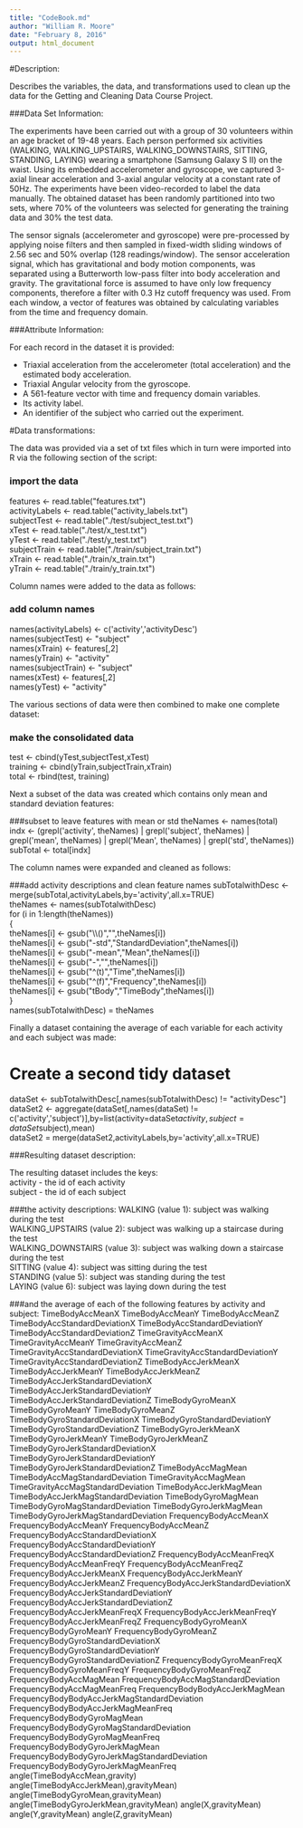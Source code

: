 ```yaml
---
title: "CodeBook.md"
author: "William R. Moore"
date: "February 8, 2016"
output: html_document
---
```

#Description:

Describes the variables, the data, and transformations used to clean up the data for the Getting and Cleaning Data Course Project.

###Data Set Information:

The experiments have been carried out with a group of 30 volunteers within an age bracket of 19-48 years. Each person performed six activities (WALKING, WALKING_UPSTAIRS, WALKING_DOWNSTAIRS, SITTING, STANDING, LAYING) wearing a smartphone (Samsung Galaxy S II) on the waist. Using its embedded accelerometer and gyroscope, we captured 3-axial linear acceleration and 3-axial angular velocity at a constant rate of 50Hz. The experiments have been video-recorded to label the data manually. The obtained dataset has been randomly partitioned into two sets, where 70% of the volunteers was selected for generating the training data and 30% the test data. 

The sensor signals (accelerometer and gyroscope) were pre-processed by applying noise filters and then sampled in fixed-width sliding windows of 2.56 sec and 50% overlap (128 readings/window). The sensor acceleration signal, which has gravitational and body motion components, was separated using a Butterworth low-pass filter into body acceleration and gravity. The gravitational force is assumed to have only low frequency components, therefore a filter with 0.3 Hz cutoff frequency was used. From each window, a vector of features was obtained by calculating variables from the time and frequency domain.

###Attribute Information:

For each record in the dataset it is provided:   
* Triaxial acceleration from the accelerometer (total acceleration) and the estimated body acceleration.   
* Triaxial Angular velocity from the gyroscope.   
* A 561-feature vector with time and frequency domain variables.   
* Its activity label.   
* An identifier of the subject who carried out the experiment.  

#Data transformations:

The data was provided via a set of txt files which in turn were imported into R via the following section of the script:

### import the data 
features <- read.table("features.txt")   
activityLabels <- read.table("activity_labels.txt")   
subjectTest <- read.table("./test/subject_test.txt")   
xTest <- read.table("./test/x_test.txt")   
yTest <- read.table("./test/y_test.txt")   
subjectTrain <- read.table("./train/subject_train.txt")   
xTrain <- read.table("./train/x_train.txt")   
yTrain <- read.table("./train/y_train.txt")   

Column names were added to the data as follows:

### add column names
names(activityLabels) <- c('activity','activityDesc')   
names(subjectTest) <- "subject"   
names(xTrain) <- features[,2]    
names(yTrain) <- "activity"   
names(subjectTrain) <- "subject"    
names(xTest) <- features[,2]      
names(yTest) <- "activity"    

The various sections of data were then combined to make one complete dataset:

### make the consolidated data
test <- cbind(yTest,subjectTest,xTest)     
training <- cbind(yTrain,subjectTrain,xTrain)    
total <- rbind(test, training)   

Next a subset of the data was created which contains only mean and standard deviation features:

###subset to leave features with mean or std
theNames <- names(total)    
indx <- (grepl('activity', theNames) | grepl('subject', theNames) | grepl('mean', theNames) | grepl('Mean', theNames) | grepl('std', theNames))              
subTotal <- total[indx]    

The column names were expanded and cleaned as follows:

###add activity descriptions and clean feature names
subTotalwithDesc <- merge(subTotal,activityLabels,by='activity',all.x=TRUE)   
theNames <- names(subTotalwithDesc)    
for (i in 1:length(theNames))    
{     
  theNames[i] <- gsub("\\\\()","",theNames[i])    
  theNames[i] <- gsub("-std","StandardDeviation",theNames[i])    
  theNames[i] <- gsub("-mean","Mean",theNames[i])    
  theNames[i] <- gsub("-","",theNames[i])      
  theNames[i] <- gsub("\^(t)","Time",theNames[i])    
  theNames[i] <- gsub("\^(f)","Frequency",theNames[i])    
  theNames[i] <- gsub("tBody","TimeBody",theNames[i])   
}      
names(subTotalwithDesc) = theNames    

Finally a dataset containing the average of each variable for each activity and each subject was made:    

# Create a second tidy dataset
dataSet <- subTotalwithDesc[,names(subTotalwithDesc) != "activityDesc"]    
dataSet2  <- aggregate(dataSet[,names(dataSet) != c('activity','subject')],by=list(activity=dataSet$activity,subject = dataSet$subject),mean)    
dataSet2    = merge(dataSet2,activityLabels,by='activity',all.x=TRUE)    

###Resulting dataset description:

The resulting dataset includes the keys:   
activity - the id of each activity    
subject - the id of each subject    

###the activity descriptions:
WALKING (value 1): subject was walking during the test    
WALKING_UPSTAIRS (value 2): subject was walking up a staircase during the test   
WALKING_DOWNSTAIRS (value 3): subject was walking down a staircase during the test   
SITTING (value 4): subject was sitting during the test   
STANDING (value 5): subject was standing during the test    
LAYING (value 6): subject was laying down during the test   

###and the average of each of the following features by activity and subject:
TimeBodyAccMeanX
TimeBodyAccMeanY
TimeBodyAccMeanZ
TimeBodyAccStandardDeviationX
TimeBodyAccStandardDeviationY
TimeBodyAccStandardDeviationZ
TimeGravityAccMeanX
TimeGravityAccMeanY
TimeGravityAccMeanZ
TimeGravityAccStandardDeviationX
TimeGravityAccStandardDeviationY
TimeGravityAccStandardDeviationZ
TimeBodyAccJerkMeanX
TimeBodyAccJerkMeanY
TimeBodyAccJerkMeanZ
TimeBodyAccJerkStandardDeviationX
TimeBodyAccJerkStandardDeviationY
TimeBodyAccJerkStandardDeviationZ
TimeBodyGyroMeanX
TimeBodyGyroMeanY
TimeBodyGyroMeanZ
TimeBodyGyroStandardDeviationX
TimeBodyGyroStandardDeviationY
TimeBodyGyroStandardDeviationZ
TimeBodyGyroJerkMeanX
TimeBodyGyroJerkMeanY
TimeBodyGyroJerkMeanZ
TimeBodyGyroJerkStandardDeviationX
TimeBodyGyroJerkStandardDeviationY
TimeBodyGyroJerkStandardDeviationZ
TimeBodyAccMagMean
TimeBodyAccMagStandardDeviation
TimeGravityAccMagMean
TimeGravityAccMagStandardDeviation
TimeBodyAccJerkMagMean
TimeBodyAccJerkMagStandardDeviation
TimeBodyGyroMagMean
TimeBodyGyroMagStandardDeviation
TimeBodyGyroJerkMagMean
TimeBodyGyroJerkMagStandardDeviation
FrequencyBodyAccMeanX
FrequencyBodyAccMeanY
FrequencyBodyAccMeanZ
FrequencyBodyAccStandardDeviationX
FrequencyBodyAccStandardDeviationY
FrequencyBodyAccStandardDeviationZ
FrequencyBodyAccMeanFreqX
FrequencyBodyAccMeanFreqY
FrequencyBodyAccMeanFreqZ
FrequencyBodyAccJerkMeanX
FrequencyBodyAccJerkMeanY
FrequencyBodyAccJerkMeanZ
FrequencyBodyAccJerkStandardDeviationX
FrequencyBodyAccJerkStandardDeviationY
FrequencyBodyAccJerkStandardDeviationZ
FrequencyBodyAccJerkMeanFreqX
FrequencyBodyAccJerkMeanFreqY
FrequencyBodyAccJerkMeanFreqZ
FrequencyBodyGyroMeanX
FrequencyBodyGyroMeanY
FrequencyBodyGyroMeanZ
FrequencyBodyGyroStandardDeviationX
FrequencyBodyGyroStandardDeviationY
FrequencyBodyGyroStandardDeviationZ
FrequencyBodyGyroMeanFreqX
FrequencyBodyGyroMeanFreqY
FrequencyBodyGyroMeanFreqZ
FrequencyBodyAccMagMean
FrequencyBodyAccMagStandardDeviation
FrequencyBodyAccMagMeanFreq
FrequencyBodyBodyAccJerkMagMean
FrequencyBodyBodyAccJerkMagStandardDeviation
FrequencyBodyBodyAccJerkMagMeanFreq
FrequencyBodyBodyGyroMagMean
FrequencyBodyBodyGyroMagStandardDeviation
FrequencyBodyBodyGyroMagMeanFreq
FrequencyBodyBodyGyroJerkMagMean
FrequencyBodyBodyGyroJerkMagStandardDeviation
FrequencyBodyBodyGyroJerkMagMeanFreq
angle(TimeBodyAccMean,gravity)
angle(TimeBodyAccJerkMean),gravityMean)
angle(TimeBodyGyroMean,gravityMean)
angle(TimeBodyGyroJerkMean,gravityMean)
angle(X,gravityMean)
angle(Y,gravityMean)
angle(Z,gravityMean)
